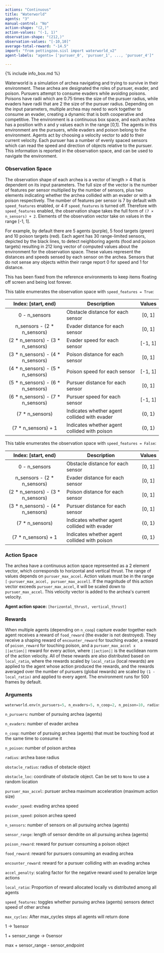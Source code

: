 ```yaml
---
actions: "Continuous"
title: "Waterworld"
agents: "3"
manual-control: "No"
action-shape: "(2,)"
action-values: "(-1, 1)"
observation-shape: "(212,)"
observation-values: "[-10,10]"
average-total-reward: "-14.5"
import: "from pettingzoo.sisl import waterworld_v2"
agent-labels: "agents= ['pursuer_0', 'pursuer_1', ..., 'pursuer_4']"

---
```


{% include info_box.md %}

Waterworld is a simulation of archea navigating and trying to survive in their environment. These archea are designated the roles of pursuer, evader, and poison. Pursuers attempt to consume evaders while avoiding poisons. Poisons have radii which are 0.75 times the size of the pursuer radius, while evaders have radii that are 2 the size of the pursuer radius. Depending on the input parameters, multiple archea may need to work together to consume an evader, creating a dynamic that is both cooperative and competitive. The environment is a continuous box space, and each archea has a position with x and y values each in the range [0,1]. The agents in this environment are the pursuers, while evaders and poison belong to the environment. Agents act by choosing a velocity vector to add to their current velocity. Each pursuer has a number of evenly spaced sensors which can read the speed and direction of objects relative to the pursuer. This information is reported in the observation space, and can be used to navigate the environment.

### Observation Space

The observation shape of each archea is a vector of length > 4 that is dependent on its input parameters. The full size of the vector is the number of features per sensor multiplied by the number of sensors, plus two elements indicating whether the archea collided with an evader or with a poison respectively. The number of features per sensor is 7 by default with `speed_features` enabled, or 4 if `speed_features` is turned off. Therefore with `speed_features` enabled, the observation shape takes the full form of `(7 × n_sensors) + 2`. Elements of the observation vector take on values in the range [-1, 1]. 

For example, by default there are 5 agents (purple), 5 food targets (green) and 10 poison targets (red). Each agent has 30 range-limited sensors, depicted by the black lines, to detect neighboring agents (food and poison targets) resulting in 212 long vector of computed values about the environment for the observation space. These values represent the distances and speeds sensed by each sensor on the archea. Sensors that do not sense any objects within their range report 0 for speed and 1 for distance.

This has been fixed from the reference environments to keep items floating off screen and being lost forever.

This table enumerates the observation space with `speed_features = True`:

|        Index: [start, end)        | Description                                  | Values  |
| :-------------------------------: | -------------------------------------------- | :-----: |
|           0 - n_sensors           | Obstacle distance for each sensor            | [0, 1]  |
|    n_sensors - (2 * n_sensors)    | Evader distance for each sensor              | [0, 1]  |
| (2 * n_sensors) - (3 * n_sensors) | Evader speed for each sensor                 | [-1, 1] |
| (3 * n_sensors) - (4 * n_sensors) | Poison distance for each sensor              | [0, 1]  |
| (4 * n_sensors) - (5 * n_sensors) | Poison speed for each sensor                 | [-1, 1] |
| (5 * n_sensors) - (6 * n_sensors) | Pursuer distance for each sensor             | [0, 1]  |
| (6 * n_sensors) - (7 * n_sensors) | Pursuer speed for each sensor                | [-1, 1] |
|          (7 * n_sensors)          | Indicates whether agent collided with evader | {0, 1}  |
|        (7 * n_sensors) + 1        | Indicates whether agent collided with poison | {0, 1}  |

This table enumerates the observation space with `speed_features = False`:

|        Index: [start, end)        | Description                                  | Values |
| :-------------------------------: | -------------------------------------------- | :----: |
|           0 - n_sensors           | Obstacle distance for each sensor            | [0, 1] |
|    n_sensors - (2 * n_sensors)    | Evader distance for each sensor              | [0, 1] |
| (2 * n_sensors) - (3 * n_sensors) | Poison distance for each sensor              | [0, 1] |
| (3 * n_sensors) - (4 * n_sensors) | Pursuer distance for each sensor             | [0, 1] |
|          (7 * n_sensors)          | Indicates whether agent collided with evader | {0, 1} |
|        (7 * n_sensors) + 1        | Indicates whether agent collided with poison | {0, 1} |

### Action Space

The archea have a continuous action space represented as a 2 element vector, which corresponds to horizontal and vertical thrust. The range of values depends on `pursuer_max_accel`.  Action values must be in the range `[-pursuer_max_accel, pursuer_max_accel]`. If the magnitude of this action vector exceeds `pursuer_max_accel`, it will be scaled down to `pursuer_max_accel`. This velocity vector is added to the archea's current velocity.

**Agent action space:** `[horizontal_thrust, vertical_thrust]`

### Rewards

When multiple agents (depending on `n_coop`) capture evader together each agent receives a reward of `food_reward` (the evader is not destroyed). They receive a shaping reward of `encounter_reward` for touching evader, a reward of `poison_reward` for touching poison, and a `pursuer_max_accel x ||action||` reward for every action, where `||action||` is the euclidean norm of the action velocity. All of these rewards are also distributed based on `local_ratio`, where the rewards scaled by `local_ratio` (local rewards) are applied to the agent whose action produced the rewards, and the rewards averaged over the number of pursuers (global rewards) are scaled by `(1 - local_ratio)` and applied to every agent. The environment runs for 500 frames by default. 

### Arguments

```Python
waterworld.env(n_pursuers=5, n_evaders=5, n_coop=2, n_poison=10, radius=0.015, obstacle_radius=0.2, initial_obstacle_coord=np.array([0.5, 0.5]), pursuer_max_accel=0.05, evader_speed=0.01, poison_speed=0.01, n_sensors=30, sensor_range=0.2, poison_reward=-1.0, food_reward=10.0, encounter_reward=0.01, accel_penalty=-0.5, local_ratio=1.0, speed_features=True, max_cycles=500)
```

`n_pursuers`:  number of pursuing archea (agents)

`n_evaders`:  number of evader archea

`n_coop`:  number of pursuing archea (agents) that must be touching food at the same time to consume it

`n_poison`:  number of poison archea

`radius`:  archea base radius

`obstacle_radius`:  radius of obstacle object

`obstacle_loc`:  coordinate of obstacle object. Can be set to `None` to use a random location

`pursuer_max_accel`:  pursuer archea maximum acceleration (maximum action size)

`evader_speed`:  evading archea speed

`poison_speed`:  poison archea speed

`n_sensors`:  number of sensors on all pursuing archea (agents)

`sensor_range`:  length of sensor dendrite on all pursuing archea (agents)

`poison_reward`:  reward for pursuer consuming a poison object

`food_reward`:  reward for pursuers consuming an evading archea

`encounter_reward`:  reward for a pursuer colliding with an evading archea

`accel_penalty`:  scaling factor for the negative reward used to penalize large actions

`local_ratio`: Proportion of reward allocated locally vs distributed among all agents

`speed_features`:  toggles whether pursuing archea (agents) sensors detect speed of other archea

`max_cycles`:  After max_cycles steps all agents will return done



1 -> 1sensor

1 + sensor_range -> 0sensor

max + sensor_range - sensor_endpoint
